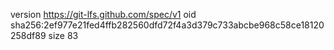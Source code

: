 version https://git-lfs.github.com/spec/v1
oid sha256:2ef977e21fed4ffb282560dfd72f4a3d379c733abcbe968c58ce18120258df89
size 83
